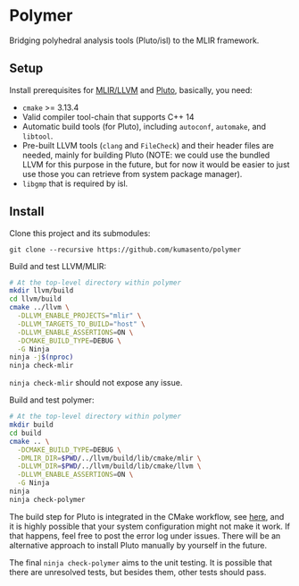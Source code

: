 # Polymer

Bridging polyhedral analysis tools (Pluto/isl) to the MLIR framework.

## Setup

Install prerequisites for [MLIR/LLVM](https://mlir.llvm.org/getting_started/) and [Pluto](https://github.com/kumasento/pluto/blob/master/README.md), basically, you need:

* `cmake` >= 3.13.4
* Valid compiler tool-chain that supports C++ 14
* Automatic build tools (for Pluto), including `autoconf`, `automake`, and `libtool`.
* Pre-built LLVM tools (`clang` and `FileCheck`) and their header files are needed, mainly for building Pluto (NOTE: we could use the bundled LLVM for this purpose in the future, but for now it would be easier to just use those you can retrieve from system package manager).
* `libgmp` that is required by isl.

## Install

Clone this project and its submodules:

```
git clone --recursive https://github.com/kumasento/polymer
```

Build and test LLVM/MLIR:

```sh
# At the top-level directory within polymer
mkdir llvm/build
cd llvm/build
cmake ../llvm \
  -DLLVM_ENABLE_PROJECTS="mlir" \
  -DLLVM_TARGETS_TO_BUILD="host" \
  -DLLVM_ENABLE_ASSERTIONS=ON \
  -DCMAKE_BUILD_TYPE=DEBUG \
  -G Ninja
ninja -j$(nproc)
ninja check-mlir
```

`ninja check-mlir` should not expose any issue.

Build and test polymer:

```sh
# At the top-level directory within polymer
mkdir build
cd build
cmake .. \
  -DCMAKE_BUILD_TYPE=DEBUG \
  -DMLIR_DIR=$PWD/../llvm/build/lib/cmake/mlir \
  -DLLVM_DIR=$PWD/../llvm/build/lib/cmake/llvm \
  -DLLVM_ENABLE_ASSERTIONS=ON \
  -G Ninja
ninja
ninja check-polymer
```

The build step for Pluto is integrated in the CMake workflow, see [here](cmake/PLUTO.cmake), and it is highly possible that your system configuration might not make it work. If that happens, feel free to post the error log under issues. There will be an alternative approach to install Pluto manually by yourself in the future.

The final `ninja check-polymer` aims to the unit testing. It is possible that there are unresolved tests, but besides them, other tests should pass.
